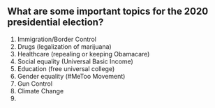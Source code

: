 ## What are some important topics for the 2020 presidential election?
1. Immigration/Border Control
2. Drugs (legalization of marijuana)
3. Healthcare (repealing or keeping Obamacare)
4. Social equality (Universal Basic Income)
5. Education (free universal college)
6. Gender equality (#MeToo Movement)
7. Gun Control
8. Climate Change
9. 
